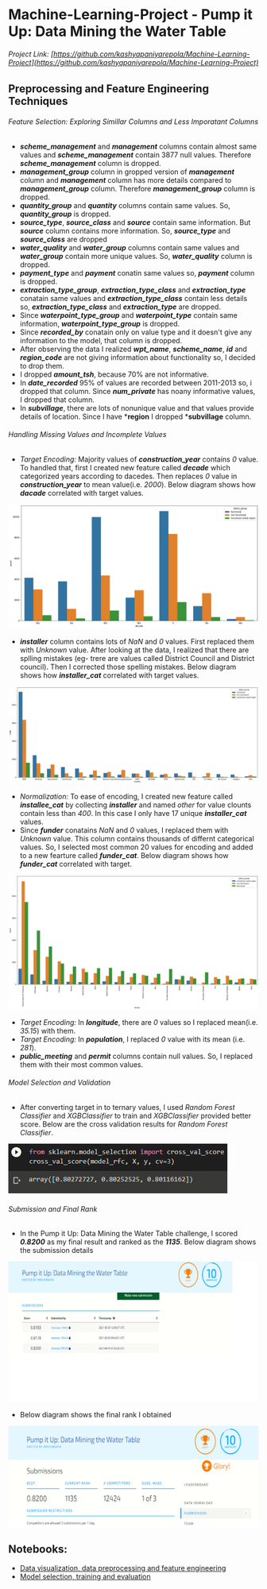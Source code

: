 # Machine-Learning-Project - Pump it Up: Data Mining the Water Table

###### Project Link: [https://github.com/kashyapaniyarepola/Machine-Learning-Project](https://github.com/kashyapaniyarepola/Machine-Learning-Project)

## Preprocessing and Feature Engineering Techniques

###### *Feature Selection:* Exploring Simillar Columns and Less Imporatant Columns

- ***scheme_management*** and ***management*** columns contain almost same values and ***scheme_management*** contain 3877 null values. Therefore ***scheme_management*** column is dropped.
- ***management_group*** column in gropped version of ***management*** column and ***management*** column has more details compared to ***management_group*** column. Therefore ***management_group*** column is dropped.
- ***quantity_group*** and ***quantity*** columns contain same values. So, ***quantity_group*** is dropped.
- ***source_type***, ***source_class*** and ***source*** contain same information. But ***source*** column contains more information. So, ***source_type*** and ***source_class*** are dropped
- ***water_quality*** and ***water_group*** columns contain same values and ***water_group*** contain more unique values. So, ***water_quality*** column is dropped.
- ***payment_type*** and ***payment*** conatin same values so, ***payment*** column is dropped.
- ***extraction_type_group***, ***extraction_type_class*** and ***extraction_type*** conatain same values and ***extraction_type_class*** contain less details so, ***extraction_type_class*** and ***extraction_type*** are dropped. 
- Since ***waterpoint_type_group*** and ***waterpoint_type*** contain same information, ***waterpoint_type_group*** is dropped.
- Since ***recorded_by*** conatain only on value type and it doesn't give any information to the model, that column is dropped.
- After observing the data I realized ***wpt_name***, ***scheme_name***, ***id*** and ***region_code*** are not giving information about functionality so, I decided to drop them.
- I dropped ***amount_tsh***, because 70% are not informative.
- In ***date_recorded*** 95% of values are recorded between 2011-2013 so, i dropped that column. Since ***num_private*** has noany informative values, I dropped that column.
- In ***subvillage***, there are lots of nonunique value and that values provide details of location. Since I have ***region** I dropped ***subvillage** column. 

###### Handling Missing Values and Incomplete Values

- *Target Encoding:* Majority values of ***construction_year*** contains *0* value. To handled that, first I created new feature called ***decade*** which categorized years according to dacedes. Then replaces *0* value in ***construction_year*** to mean value(i.e. *2000*). Below diagram shows how ***dacade*** correlated with target values.
 
 ![dacade and target values](https://github.com/kashyapaniyarepola/Machine-Learning-Project/blob/main/diagram%201%20-%20dacade%20and%20target%20value.png)
 
 - ***installer*** column contains lots of *NaN* and *0* values. First replaced them with *Unknown* value. After looking at the data, I realized that there are splling mistakes (eg- trere are values called District Council and District council). Then I corrected those spelling mistakes. Below diagram shows how ***installer_cat*** correlated with target values.

![installer_cat and target values](https://github.com/kashyapaniyarepola/Machine-Learning-Project/blob/main/diagram%202%20-%20installer_cat%20vs%20target%20valu.png)

- *Normalization:* To ease of encoding, I created new feature called ***installee_cat*** by collecting ***installer*** and named *other* for value clounts contain less than *400*. In this case I only have 17 unique ***installer_cat*** values.
- Since ***funder*** conatains *NaN* and *0* values, I replaced them with *Unknown* value. This column contains thousands of differnt categorical values. So, I selected most common 20 values for encoding and added to a new fearture called ***funder_cat***. Below diagram shows how ***funder_cat*** correlated with target.

![funder_cat and target values](https://github.com/kashyapaniyarepola/Machine-Learning-Project/blob/main/diagram%203%20-%20funder_cat%20vs%20target%20values.png)

- *Target Encoding:* In ***longitude***, there are *0* values so I replaced mean(i.e. *35.15*) with them.
- *Target Encoding:* In ***population***, I replaced *0* value with its mean (i.e. *281*). 
- ***public_meeting*** and ***permit*** columns contain null values. So, I replaced them with their most common values.

###### Model Selection and Validation

- After converting target in to ternary values,  I used *Random Forest Classifier* and *XGBClassifier* to train and *XGBClassifier* provided better score. Below are the cross validation results for *Random Forest Classifier*.

![cross validation](https://github.com/kashyapaniyarepola/Machine-Learning-Project/blob/main/cross%20val%20results.png)

###### Submission and Final Rank

- In the Pump it Up: Data Mining the Water Table challenge, I scored ***0.8200*** as my final result and ranked as the ***1135***. Below diagram shows the submission details

![proof of submission](https://github.com/kashyapaniyarepola/Machine-Learning-Project/blob/main/proof%20of%20submission_xgboost.png)

- Below diagram shows the final rank I obtained

![final rank](https://github.com/kashyapaniyarepola/Machine-Learning-Project/blob/main/final%20rank_xgboost.png)


## Notebooks:

- [Data visualization, data preprocessing and feature engineering](https://github.com/kashyapaniyarepola/Machine-Learning-Project/blob/main/Data_Preprosesing_and_Feature_Engineering.ipynb)
- [Model selection, training and evaluation](https://github.com/kashyapaniyarepola/Machine-Learning-Project/blob/main/Training_and_Evaluation.ipynb)
